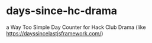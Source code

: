 # days-since-hc-drama
a Way Too Simple Day Counter for Hack Club Drama (like https://dayssincelastjsframework.com/)
